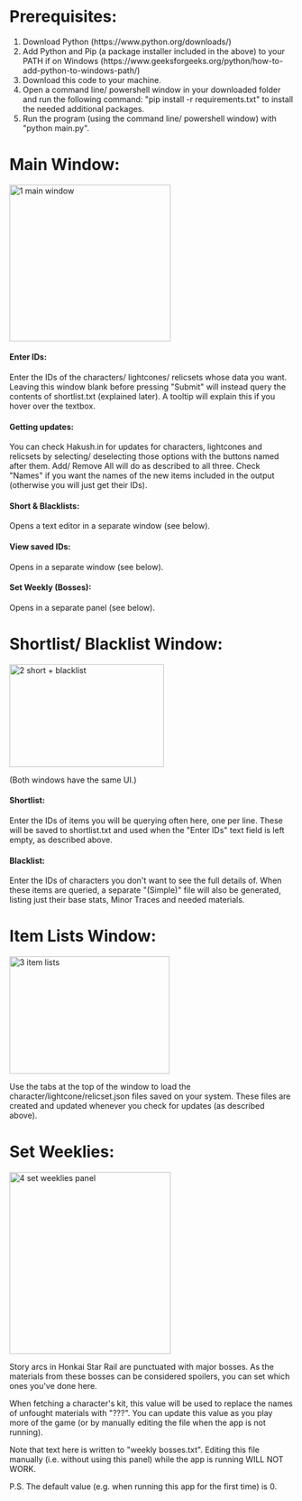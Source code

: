 <h1>Prerequisites:</h1>
<ol>
  <li>Download Python (https://www.python.org/downloads/)</li>
  <li>Add Python and Pip (a package installer included in the above) to your PATH if on Windows (https://www.geeksforgeeks.org/python/how-to-add-python-to-windows-path/)</li>
  <li>Download this code to your machine.</li>
  <li>Open a command line/ powershell window in your downloaded folder and run the following command: "pip install -r requirements.txt" to install the needed additional packages.</li>
  <li>Run the program (using the command line/ powershell window) with "python main.py".</li>
</ol>

<h1>Main Window:</h1>
<img width="286" height="277" alt="1  main window" src="https://github.com/user-attachments/assets/5bf622bd-b2c1-4eac-a7e7-cb42a2d1604c" />
<br />
<h4>Enter IDs:</h4>
<p>Enter the IDs of the characters/ lightcones/ relicsets whose data you want. Leaving this window blank before pressing "Submit" will instead query the contents of shortlist.txt (explained later). A tooltip will explain this if you hover over the textbox.</p>
<h4>Getting updates:</h4>
<p>You can check Hakush.in for updates for characters, lightcones and relicsets by selecting/ deselecting those options with the buttons named after them. Add/ Remove All will do as described to all three. Check "Names" if you want the names of the new items included in the output (otherwise you will just get their IDs).</p>
<h4>Short & Blacklists:</h4>
<p>Opens a text editor in a separate window (see below).</p>
<h4>View saved IDs:</h4>
<p>Opens in a separate window (see below).</p>
<h4>Set Weekly (Bosses):</h4>
<p>Opens in a separate panel (see below).</p>

<h1>Shortlist/ Blacklist Window:</h1>
<img width="274" height="182" alt="2  short + blacklist" src="https://github.com/user-attachments/assets/b2ea46df-0820-4fbf-b17c-3cd106ba7476" />
<p>(Both windows have the same UI.)</p>
<h4>Shortlist:</h4>
<p>Enter the IDs of items you will be querying often here, one per line. These will be saved to shortlist.txt and used when the "Enter IDs" text field is left empty, as described above.</p>
<h4>Blacklist:</h4>
<p>Enter the IDs of characters you don't want to see the full details of. When these items are queried, a separate "(Simple)" file will also be generated, listing just their base stats, Minor Traces and needed materials.</p>

<h1>Item Lists Window:</h1>
<img width="284" height="208" alt="3  item lists" src="https://github.com/user-attachments/assets/4f8e578b-4281-4416-a311-8c5f29b3da30" />
<p>Use the tabs at the top of the window to load the character/lightcone/relicset.json files saved on your system. These files are created and updated whenever you check for updates (as described above).</p>

<h1>Set Weeklies:</h1>
<img width="286" height="322" alt="4  set weeklies panel" src="https://github.com/user-attachments/assets/40a1a1e8-7040-4b2f-bcb6-aa390bcf4ac0" />
<p>Story arcs in Honkai Star Rail are punctuated with major bosses. As the materials from these bosses can be considered spoilers, you can set which ones you've done here.</p>
<p>When fetching a character's kit, this value will be used to replace the names of unfought materials with "???". You can update this value as you play more of the game (or by manually editing the file when the app is not running).</p>
<p>Note that text here is written to "weekly bosses.txt". Editing this file manually (i.e. without using this panel) while the app is running WILL NOT WORK.</p>
<p>P.S. The default value (e.g. when running this app for the first time) is 0.</p>
